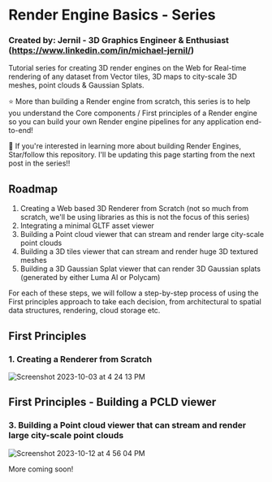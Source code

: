 # Render Engine Basics - Series
### Created by: Jernil - 3D Graphics Engineer & Enthusiast (https://www.linkedin.com/in/michael-jernil/)

Tutorial series for creating 3D render engines on the Web for Real-time rendering of any dataset from Vector tiles, 3D maps to city-scale 3D meshes, point clouds &amp; Gaussian Splats.

⭐️ More than building a Render engine from scratch, this series is to help you understand the Core components / First principles of a Render engine so you can build your own Render engine pipelines for any application end-to-end! 

🧊 If you're interested in learning more about building Render Engines, Star/follow this repository. I'll be updating this page starting from the next post in the series!!

## Roadmap
1. Creating a Web based 3D Renderer from Scratch (not so much from scratch, we'll be using libraries as this is not the focus of this series)
2. Integrating a minimal GLTF asset viewer
3. Building a Point cloud viewer that can stream and render large city-scale point clouds
4. Building a 3D tiles viewer that can stream and render huge 3D textured meshes
5. Building a 3D Gaussian Splat viewer that can render 3D Gaussian splats (generated by either Luma AI or Polycam)

For each of these steps, we will follow a step-by-step process of using the First principles approach to take each decision, from architectural to spatial data structures, rendering, cloud storage etc.

## First Principles
### 1. Creating a Renderer from Scratch
![Screenshot 2023-10-03 at 4 24 13 PM](https://github.com/mikejernil/renderengine-basics/assets/43872457/d4283698-a529-4e5f-9337-32403cde7417)

## First Principles - Building a PCLD viewer
### 3. Building a Point cloud viewer that can stream and render large city-scale point clouds
![Screenshot 2023-10-12 at 4 56 04 PM](https://github.com/mikejernil/renderengine-basics/assets/43872457/d3433a1a-7d86-4500-9c29-60e3f1f4185f)


More coming soon!
